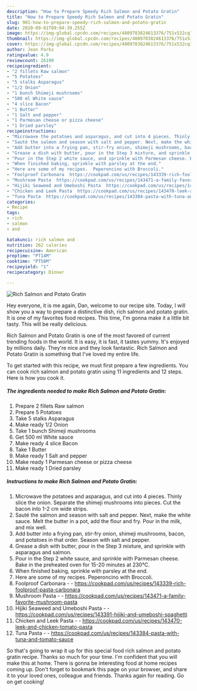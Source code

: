 ```yaml
---
description: "How to Prepare Speedy Rich Salmon and Potato Gratin"
title: "How to Prepare Speedy Rich Salmon and Potato Gratin"
slug: 901-how-to-prepare-speedy-rich-salmon-and-potato-gratin
date: 2020-09-01T09:04:39.255Z
image: https://img-global.cpcdn.com/recipes/4809783824613376/751x532cq70/rich-salmon-and-potato-gratin-recipe-main-photo.jpg
thumbnail: https://img-global.cpcdn.com/recipes/4809783824613376/751x532cq70/rich-salmon-and-potato-gratin-recipe-main-photo.jpg
cover: https://img-global.cpcdn.com/recipes/4809783824613376/751x532cq70/rich-salmon-and-potato-gratin-recipe-main-photo.jpg
author: Jean Parks
ratingvalue: 4.9
reviewcount: 26190
recipeingredient:
- "2 fillets Raw salmon"
- "5 Potatoes"
- "5 stalks Asparagus"
- "1/2 Onion"
- "1 bunch Shimeji mushrooms"
- "500 ml White sauce"
- "4 slice Bacon"
- "1 Butter"
- "1 Salt and pepper"
- "1 Parmesan cheese or pizza cheese"
- "1 Dried parsley"
recipeinstructions:
- "Microwave the potatoes and asparagus, and cut into 4 pieces. Thinly slice the onion. Separate the shimeji mushrooms into pieces. Cut the bacon into 1-2 cm wide strips."
- "Sauté the salmon and season with salt and pepper. Next, make the white sauce. Melt the butter in a pot, add the flour and fry. Pour in the milk, and mix well."
- "Add butter into a frying pan, stir-fry onion, shimeji mushrooms, bacon, and potatoes in that order. Season with salt and pepper."
- "Grease a dish with butter, pour in the Step 3 mixture, and sprinkle with asparagus and salmon."
- "Pour in the Step 2 white sauce, and sprinkle with Parmesan cheese. Bake in the preheated oven for 15-20 minutes at 230℃."
- "When finished baking, sprinkle with parsley at the end."
- "Here are some of my recipes.  Peperoncino with Broccoli."
- "Foolproof Carbonara  https://cookpad.com/us/recipes/143339-rich-foolproof-pasta-carbonara"
- "Mushroom Pasta  https://cookpad.com/us/recipes/143471-a-family-favorite-mushroom-pasta"
- "Hijiki Seaweed and Umeboshi Pasta  https://cookpad.com/us/recipes/143391-hijiki-and-umeboshi-spaghetti"
- "Chicken and Leek Pasta  https://cookpad.com/us/recipes/143470-leek-and-chicken-tomato-pasta"
- "Tuna Pasta  https://cookpad.com/us/recipes/143384-pasta-with-tuna-and-tomato-sauce"
categories:
- Recipe
tags:
- rich
- salmon
- and

katakunci: rich salmon and 
nutrition: 262 calories
recipecuisine: American
preptime: "PT14M"
cooktime: "PT58M"
recipeyield: "1"
recipecategory: Dinner

---
```



![Rich Salmon and Potato Gratin](https://img-global.cpcdn.com/recipes/4809783824613376/751x532cq70/rich-salmon-and-potato-gratin-recipe-main-photo.jpg)

Hey everyone, it is me again, Dan, welcome to our recipe site. Today, I will show you a way to prepare a distinctive dish, rich salmon and potato gratin. It is one of my favorites food recipes. This time, I'm gonna make it a little bit tasty. This will be really delicious.



Rich Salmon and Potato Gratin is one of the most favored of current trending foods in the world. It is easy, it is fast, it tastes yummy. It's enjoyed by millions daily. They're nice and they look fantastic. Rich Salmon and Potato Gratin is something that I've loved my entire life.


To get started with this recipe, we must first prepare a few ingredients. You can cook rich salmon and potato gratin using 11 ingredients and 12 steps. Here is how you cook it.

<!--inarticleads1-->

##### The ingredients needed to make Rich Salmon and Potato Gratin:

1. Prepare 2 fillets Raw salmon
1. Prepare 5 Potatoes
1. Take 5 stalks Asparagus
1. Make ready 1/2 Onion
1. Take 1 bunch Shimeji mushrooms
1. Get 500 ml White sauce
1. Make ready 4 slice Bacon
1. Take 1 Butter
1. Make ready 1 Salt and pepper
1. Make ready 1 Parmesan cheese or pizza cheese
1. Make ready 1 Dried parsley




<!--inarticleads2-->

##### Instructions to make Rich Salmon and Potato Gratin:

1. Microwave the potatoes and asparagus, and cut into 4 pieces. Thinly slice the onion. Separate the shimeji mushrooms into pieces. Cut the bacon into 1-2 cm wide strips.
1. Sauté the salmon and season with salt and pepper. Next, make the white sauce. Melt the butter in a pot, add the flour and fry. Pour in the milk, and mix well.
1. Add butter into a frying pan, stir-fry onion, shimeji mushrooms, bacon, and potatoes in that order. Season with salt and pepper.
1. Grease a dish with butter, pour in the Step 3 mixture, and sprinkle with asparagus and salmon.
1. Pour in the Step 2 white sauce, and sprinkle with Parmesan cheese. Bake in the preheated oven for 15-20 minutes at 230℃.
1. When finished baking, sprinkle with parsley at the end.
1. Here are some of my recipes.  Peperoncino with Broccoli.
1. Foolproof Carbonara -  - https://cookpad.com/us/recipes/143339-rich-foolproof-pasta-carbonara
1. Mushroom Pasta -  - https://cookpad.com/us/recipes/143471-a-family-favorite-mushroom-pasta
1. Hijiki Seaweed and Umeboshi Pasta -  - https://cookpad.com/us/recipes/143391-hijiki-and-umeboshi-spaghetti
1. Chicken and Leek Pasta -  - https://cookpad.com/us/recipes/143470-leek-and-chicken-tomato-pasta
1. Tuna Pasta -  - https://cookpad.com/us/recipes/143384-pasta-with-tuna-and-tomato-sauce




So that's going to wrap it up for this special food rich salmon and potato gratin recipe. Thanks so much for your time. I'm confident that you will make this at home. There is gonna be interesting food at home recipes coming up. Don't forget to bookmark this page on your browser, and share it to your loved ones, colleague and friends. Thanks again for reading. Go on get cooking!
